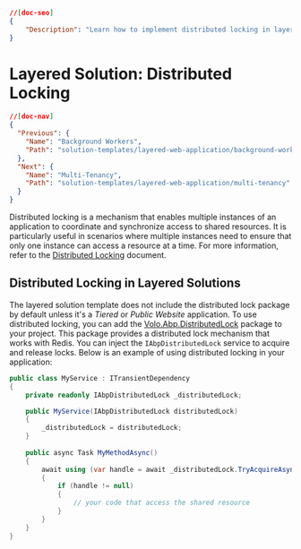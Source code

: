 ```json
//[doc-seo]
{
    "Description": "Learn how to implement distributed locking in layered applications to synchronize access to shared resources effectively."
}
```

# Layered Solution: Distributed Locking

```json
//[doc-nav]
{
  "Previous": {
    "Name": "Background Workers",
    "Path": "solution-templates/layered-web-application/background-workers"
  },
  "Next": {
    "Name": "Multi-Tenancy",
    "Path": "solution-templates/layered-web-application/multi-tenancy"
  }
}
```

Distributed locking is a mechanism that enables multiple instances of an application to coordinate and synchronize access to shared resources. It is particularly useful in scenarios where multiple instances need to ensure that only one instance can access a resource at a time. For more information, refer to the [Distributed Locking](../../framework/infrastructure/distributed-locking.md) document.

## Distributed Locking in Layered Solutions

The layered solution template does not include the distributed lock package by default unless it's a *Tiered* or *Public Website* application. To use distributed locking, you can add the [Volo.Abp.DistributedLock](https://www.nuget.org/packages/Volo.Abp.DistributedLocking) package to your project. This package provides a distributed lock mechanism that works with Redis. You can inject the `IAbpDistributedLock` service to acquire and release locks. Below is an example of using distributed locking in your application:

```csharp
public class MyService : ITransientDependency
{
    private readonly IAbpDistributedLock _distributedLock;

    public MyService(IAbpDistributedLock distributedLock)
    {
        _distributedLock = distributedLock;
    }
    
    public async Task MyMethodAsync()
    {
        await using (var handle = await _distributedLock.TryAcquireAsync("MyLockName"))
        {
            if (handle != null)
            {
                // your code that access the shared resource
            }
        }   
    }
}
```
